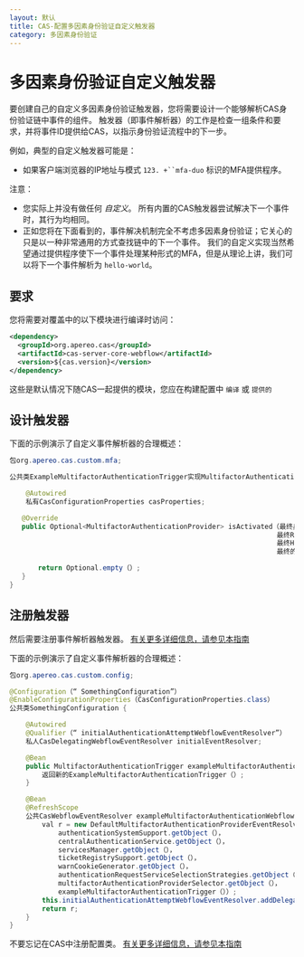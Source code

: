 ```yaml
---
layout: 默认
title: CAS-配置多因素身份验证自定义触发器
category: 多因素身份验证
---
```


# 多因素身份验证自定义触发器

要创建自己的自定义多因素身份验证触发器，您将需要设计一个能够解析CAS身份验证链中事件的组件。 触发器（即事件解析器）的工作是检查一组条件和要求，并将事件ID提供给CAS，以指示身份验证流程中的下一步。

例如，典型的自定义触发器可能是：

- 如果客户端浏览器的IP地址与模式 `123. +``mfa-duo` 标识的MFA提供程序。

注意：

- 您实际上并没有做任何 *自定义*。 所有内置的CAS触发器尝试解决下一个事件时，其行为均相同。
- 正如您将在下面看到的，事件解决机制完全不考虑多因素身份验证；它关心的只是以一种非常通用的方式查找链中的下一个事件。 我们的自定义实现当然希望通过提供程序使下一个事件处理某种形式的MFA，但是从理论上讲，我们可以将下一个事件解析为 `hello-world`。

## 要求

您将需要对覆盖中的以下模块进行编译时访问：

```xml
<dependency>
  <groupId>org.apereo.cas</groupId>
  <artifactId>cas-server-core-webflow</artifactId>
  <version>${cas.version}</version>
</dependency>
```

这些是默认情况下随CAS一起提供的模块，您应在构建配置中 `编译` 或 `提供的`

## 设计触发器

下面的示例演示了自定义事件解析器的合理概述：

```java
包org.apereo.cas.custom.mfa;

公共类ExampleMultifactorAuthenticationTrigger实现MultifactorAuthenticationTrigger {

    @Autowired
    私有CasConfigurationProperties casProperties;

   @Override
   public Optional<MultifactorAuthenticationProvider> isActivated（最终身份验证身份验证，
                                                                  最终RegisteredService的registeredService，
                                                                  最终HttpServletRequest的httpServletRequest，
                                                                  最终的Service的服务）{

       return Optional.empty（）;
   }
}
```

## 注册触发器

然后需要注册事件解析器触发器。 [有关更多详细信息，请参见本指南](../configuration/Configuration-Management-Extensions.html)

下面的示例演示了自定义事件解析器的合理概述：

```java
包org.apereo.cas.custom.config;

@Configuration（“ SomethingConfiguration”）
@EnableConfigurationProperties（CasConfigurationProperties.class）
公共类SomethingConfiguration {

    @Autowired
    @Qualifier（“ initialAuthenticationAttemptWebflowEventResolver”）
    私人CasDelegatingWebflowEventResolver initialEventResolver;

    @Bean
    public MultifactorAuthenticationTrigger exampleMultifactorAuthenticationTrigger（）{
        返回新的ExampleMultifactorAuthenticationTrigger（）;
    }

    @Bean
    @RefreshScope
    公共CasWebflowEventResolver exampleMultifactorAuthenticationWebflowEventResolver（）{
        val r = new DefaultMultifactorAuthenticationProviderEventResolver（
            authenticationSystemSupport.getObject（），
            centralAuthenticationService.getObject（），
            servicesManager.getObject（），
            ticketRegistrySupport.getObject（），
            warnCookieGenerator.getObject（），
            authenticationRequestServiceSelectionStrategies.getObject（），
            multifactorAuthenticationProviderSelector.getObject（），
            exampleMultifactorAuthenticationTrigger（））;
        this.initialAuthenticationAttemptWebflowEventResolver.addDelegate（r）;
        return r;
    }
}
```

不要忘记在CAS中注册配置类。 [有关更多详细信息，请参见本指南](../configuration/Configuration-Management-Extensions.html)
